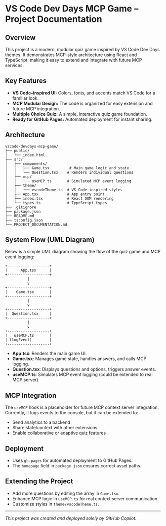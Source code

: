 # VS Code Dev Days MCP Game – Project Documentation

## Overview
This project is a modern, modular quiz game inspired by VS Code Dev Days themes. It demonstrates MCP-style architecture using React and TypeScript, making it easy to extend and integrate with future MCP services.

## Key Features
- **VS Code–inspired UI:** Colors, fonts, and accents match VS Code for a familiar look.
- **MCP Modular Design:** The code is organized for easy extension and future MCP integration.
- **Multiple Choice Quiz:** A simple, interactive quiz game foundation.
- **Ready for GitHub Pages:** Automated deployment for instant sharing.

## Architecture
```
vscode-devdays-mcp-game/
├── public/
│   └── index.html
├── src/
│   ├── components/
│   │   ├── Game.tsx         # Main game logic and state
│   │   └── Question.tsx    # Renders individual questions
│   ├── mcp/
│   │   └── useMCP.ts       # Simulated MCP event logging
│   ├── theme/
│   │   └── vscodeTheme.ts  # VS Code-inspired styles
│   ├── App.tsx             # App entry point
│   ├── index.tsx           # React DOM rendering
│   └── types.ts            # TypeScript types
├── .gitignore
├── package.json
├── README.md
├── tsconfig.json
└── PROJECT_DOCUMENTATION.md
```

## System Flow (UML Diagram)
Below is a simple UML diagram showing the flow of the quiz game and MCP event logging:

```
+-------------------+
|      App.tsx      |
+-------------------+
          |
          v
+-------------------+
|    Game.tsx       |
+-------------------+
          |
          v
+-------------------+
|  Question.tsx     |
+-------------------+
          |
          v
+-------------------+
|   useMCP.ts       |
| (logEvent)        |
+-------------------+
```

- **App.tsx**: Renders the main game UI.
- **Game.tsx**: Manages game state, handles answers, and calls MCP logging.
- **Question.tsx**: Displays questions and options, triggers answer events.
- **useMCP.ts**: Simulates MCP event logging (could be extended to real MCP server).

## MCP Integration
The `useMCP` hook is a placeholder for future MCP context server integration. Currently, it logs events to the console, but it can be extended to:
- Send analytics to a backend
- Share state/context with other extensions
- Enable collaborative or adaptive quiz features

## Deployment
- Uses `gh-pages` for automated deployment to GitHub Pages.
- The `homepage` field in `package.json` ensures correct asset paths.

## Extending the Project
- Add more questions by editing the array in `Game.tsx`.
- Enhance MCP logic in `useMCP.ts` for real context server communication.
- Customize styles in `theme/vscodeTheme.ts`.

---

*This project was created and deployed solely by GitHub Copilot.*
